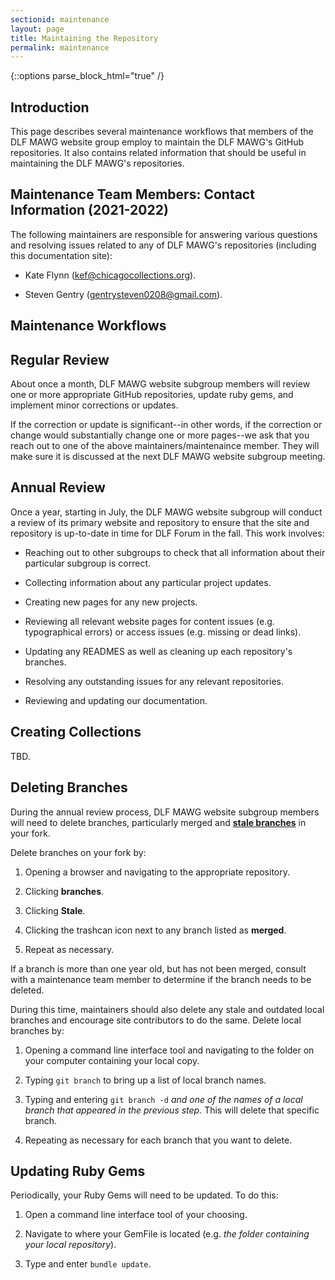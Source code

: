 ```yaml
---
sectionid: maintenance
layout: page
title: Maintaining the Repository
permalink: maintenance
---
```


{::options parse_block_html="true" /}

<h2>Introduction</h2>

This page describes several maintenance workflows that members of the DLF MAWG website group employ to maintain the DLF MAWG's GitHub repositories. It also contains related information that should be useful in maintaining the DLF MAWG's repositories.

<h2>Maintenance Team Members: Contact Information (2021-2022)</h2>

The following maintainers are responsible for answering various questions and resolving issues related to any of DLF MAWG's repositories (including this documentation site):

- Kate Flynn (kef@chicagocollections.org). 

- Steven Gentry (gentrysteven0208@gmail.com). 

<h2>Maintenance Workflows</h2>

<h2>Regular Review</h2>

About once a month, DLF MAWG website subgroup members will review one or more appropriate GitHub repositories, update ruby gems, and implement minor corrections or updates.

If the correction or update is significant--in other words, if the correction or change would substantially change one or more pages--we ask that you reach out to one of the above maintainers/maintenaince member. They will make sure it is discussed at the next DLF MAWG website subgroup meeting.

<h2>Annual Review</h2>

Once a year, starting in July, the DLF MAWG website subgroup will conduct a review of its primary website and repository to ensure that the site and repository is up-to-date in time for DLF Forum in the fall. This work involves:

- Reaching out to other subgroups to check that all information about their particular subgroup is correct.

- Collecting information about any particular project updates.

- Creating new pages for any new projects.

- Reviewing all relevant website pages for content issues (e.g. typographical errors) or access issues (e.g. missing or dead links).

- Updating any READMES as well as cleaning up each repository's branches.

- Resolving any outstanding issues for any relevant repositories. 

- Reviewing and updating our documentation.

<h2>Creating Collections</h2>

TBD.

<h2>Deleting Branches</h2>

During the annual review process, DLF MAWG website subgroup members will need to delete branches, particularly merged and [**stale branches**](https://docs.github.com/en/github/administering-a-repository/managing-branches-in-your-repository/viewing-branches-in-your-repository) in your fork.

Delete branches on your fork by:

1. Opening a browser and navigating to the appropriate repository.

2. Clicking **branches**.

3. Clicking **Stale**.

4. Clicking the trashcan icon next to any branch listed as **merged**.

5. Repeat as necessary. 

If a branch is more than one year old, but has not been merged, consult with a maintenance team member to determine if the branch needs to be deleted.
	
During this time, maintainers should also delete any stale and outdated local branches and encourage site contributors to do the same. Delete local branches by:

1. Opening a command line interface tool and navigating to the folder on your computer containing your local copy.

2. Typing ```git branch``` to bring up a list of local branch names.

3. Typing and entering ```git branch -d``` *and one of the names of a local branch that appeared in the previous step.* This will delete that specific branch.

4. Repeating as necessary for each branch that you want to delete. 

<h2>Updating Ruby Gems</h2>

Periodically, your Ruby Gems will need to be updated. To do this:

1. Open a command line interface tool of your choosing.

2. Navigate to where your GemFile is located (e.g. *the folder containing your local repository*). 

3. Type and enter ```bundle update```.